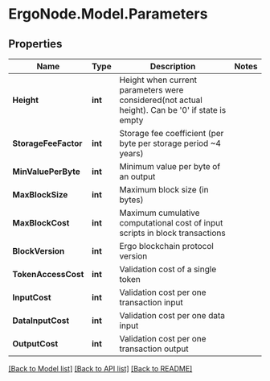 # ErgoNode.Model.Parameters

## Properties

Name | Type | Description | Notes
------------ | ------------- | ------------- | -------------
**Height** | **int** | Height when current parameters were considered(not actual height). Can be &#39;0&#39; if state is empty | 
**StorageFeeFactor** | **int** | Storage fee coefficient (per byte per storage period ~4 years) | 
**MinValuePerByte** | **int** | Minimum value per byte of an output | 
**MaxBlockSize** | **int** | Maximum block size (in bytes) | 
**MaxBlockCost** | **int** | Maximum cumulative computational cost of input scripts in block transactions | 
**BlockVersion** | **int** | Ergo blockchain protocol version | 
**TokenAccessCost** | **int** | Validation cost of a single token | 
**InputCost** | **int** | Validation cost per one transaction input | 
**DataInputCost** | **int** | Validation cost per one data input | 
**OutputCost** | **int** | Validation cost per one transaction output | 

[[Back to Model list]](../README.md#documentation-for-models) [[Back to API list]](../README.md#documentation-for-api-endpoints) [[Back to README]](../README.md)

